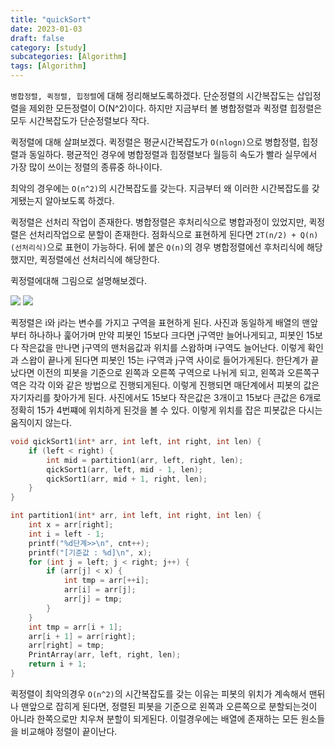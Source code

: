 ```yaml
---
title: "quickSort"
date: 2023-01-03
draft: false
category: [study]
subcategories: [Algorithm]
tags: [Algorithm]
---
```


`병합정렬, 퀵정렬, 힙정렬`에 대해 정리해보도록하겠다.
단순정렬의 시간복잡도는 삽입정렬을 제외한 모든정렬이 O(N^2)이다. 하지만 지금부터 볼 병합정렬과 퀵정렬 힙정렬은 모두 시간복잡도가 단순정렬보다 작다.

<!--more-->

퀵정렬에 대해 살펴보겠다. 퀵정렬은 평균시간복잡도가 `O(nlogn)`으로 병합정렬, 힙정렬과 동일하다. 평균적인 경우에 병합정렬과 힙정렬보다 월등히 속도가 빨라 실무에서 가장 많이 쓰이는 정렬의 종류중 하나이다.

최악의 경우에는 `O(n^2)`의 시간복잡도를 갖는다. 지금부터 왜 이러한 시간복잡도를 갖게됐는지 알아보도록 하겠다.

퀵정렬은 선처리 작업이 존재한다. 병합정렬은 후처리식으로 병합과정이 있었지만, 퀵정렬은 선처리작업으로 분할이 존재한다. 점화식으로 표현하게 된다면 `2T(n/2) + Q(n) (선처리식)`으로 표현이 가능하다. 뒤에 붙은 `Q(n)`의 경우 병합정렬에선 후처리식에 해당했지만, 퀵정렬에선 선처리식에 해당한다.

퀵정렬에대해 그림으로 설명해보겠다.

![](/images/study/Algorithms/quickSort/1.jpg)
![](/images/study/Algorithms/quickSort/2.jpg)

퀵정렬은 i와 j라는 변수를 가지고 구역을 표현하게 된다. 사진과 동일하게 배열의 맨앞부터 하나하나 훑어가며 만약 피봇인 15보다 크다면 j구역만 늘어나게되고, 피봇인 15보다 작은값을 만나면 j구역의 맨처음값과 위치를 스왑하며 i구역도 늘어난다. 이렇게 확인과 스왑이 끝나게 된다면 피봇인 15는 i구역과 j구역 사이로 들어가게된다. 한단계가 끝났다면 이전의 피봇을 기준으로 왼쪽과 오른쪽 구역으로 나뉘게 되고, 왼쪽과 오른쪽구역은 각각 이와 같은 방법으로 진행되게된다. 이렇게 진행되면 매단계에서 피봇의 값은 자기자리를 찾아가게 된다. 사진에서도 15보다 작은값은 3개이고 15보다 큰값은 6개로 정확히 15가 4번쨰에 위치하게 된것을 볼 수 있다. 이렇게 위치를 잡은 피봇값은 다시는 움직이지 않는다.

```C
void qickSort1(int* arr, int left, int right, int len) {
	if (left < right) {
		int mid = partition1(arr, left, right, len);
		qickSort1(arr, left, mid - 1, len);
		qickSort1(arr, mid + 1, right, len);
	}
}

int partition1(int* arr, int left, int right, int len) {
	int x = arr[right];
	int i = left - 1;											
	printf("%d단계>>\n", cnt++);
	printf("[기준값 : %d]\n", x);
	for (int j = left; j < right; j++) {									
		if (arr[j] < x) {
			int tmp = arr[++i];
			arr[i] = arr[j];
			arr[j] = tmp;
		}
	}
	int tmp = arr[i + 1];
	arr[i + 1] = arr[right];
	arr[right] = tmp;							
	PrintArray(arr, left, right, len);
	return i + 1;											
}
```

퀵정렬이 최악의경우 `O(n^2)`의 시간복잡도를 갖는 이유는 피봇의 위치가 계속해서 맨뒤나 맨앞으로 잡히게 된다면, 정렬된 피봇을 기준으로 왼쪽과 오른쪽으로 분할되는것이 아니라 한쪽으로만 치우쳐 분할이 되게된다. 이럴경우에는 배열에 존재하는 모든 원소들을 비교해야 정렬이 끝이난다.